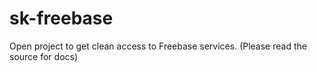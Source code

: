 sk-freebase
===========

Open project to get clean access to Freebase services. (Please read the source for docs)
